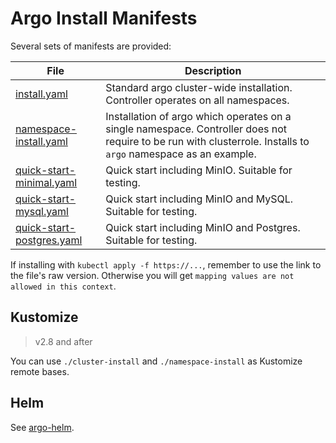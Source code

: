 # Argo Install Manifests

Several sets of manifests are provided:

| File | Description |
|------|-------------|
| [install.yaml](install.yaml) | Standard argo cluster-wide installation. Controller operates on all namespaces. |
| [namespace-install.yaml](namespace-install.yaml) | Installation of argo which operates on a single namespace. Controller does not require to be run with clusterrole. Installs to `argo` namespace as an example. |
| [quick-start-minimal.yaml](quick-start-minimal.yaml) | Quick start including MinIO. Suitable for testing. |
| [quick-start-mysql.yaml](quick-start-mysql.yaml) | Quick start including MinIO and MySQL. Suitable for testing. |
| [quick-start-postgres.yaml](quick-start-postgres.yaml) | Quick start including MinIO and Postgres. Suitable for testing. |

If installing with `kubectl apply -f https://...`, remember to use the link to the file's raw version.
Otherwise you will get `mapping values are not allowed in this context`.

## Kustomize 

> v2.8 and after

You can use `./cluster-install` and `./namespace-install` as Kustomize remote bases.

## Helm

See [argo-helm](https://github.com/argoproj/argo-helm).